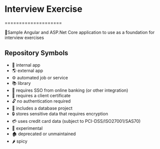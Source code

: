 # Interview Exercise
====================

🔬Sample Angular and ASP.Net Core application to use as a foundation for interview exercises

Repository Symbols
------------------

- 🏢 internal app
- 🌎 external app
- ⚙️ automated job or service
- 📚 library
- 🛂 requires SSO from online banking (or other integration)
- 📛 requires a client certificate
- 🔓 no authentication required
- 💽️ includes a database project
- 🔒 stores sensitive data that requires encryption
- 💳 uses credit card data (subject to PCI-DSS/ISO27001/SAS70)
- 🔬 experimental
- 🏚️ deprecated or unmaintained
- 🌶️ spicy
